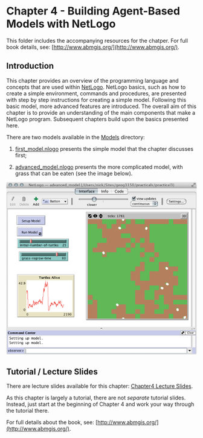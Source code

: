 # Chapter 4 - Building Agent-Based Models with NetLogo

This folder includes the accompanying resources for the chatper. For full book details, see: [http://www.abmgis.org/](http://www.abmgis.org/).

## Introduction

This chapter provides an overview of the programming language and concepts that are used within [NetLogo](https://ccl.northwestern.edu/netlogo/). NetLogo basics, such as how to create a simple environment, commands and procedures, are presented with step by step instructions for creating a simple model. Following this basic model, more advanced features are introduced. The overall aim of this chapter is to provide an understanding of the main components that make a NetLogo program. Subsequent chapters build upon the basics presented here.

There are two models available in the [Models](./Models) directory:

 1. [first_model.nlogo](./Models/first_model.nlogo) presents the simple model that the chapter discusses first;

 2. [advanced_model.nlogo](./Models/advanced_model.nlogo) presents the more complicated model, with grass that can be eaten (see the image below).

<img src="./Models/advanced_model_figure.png" alt="A picture of the advanced model" />

## Tutorial / Lecture Slides

There are lecture slides available for this chapter: [Chapter4 Lecture Slides](./Chapter4.pptx).

As this chapter is largely a tutorial, there are not _separate_ tutorial slides. Instead, just start at the beginning of Chapter 4 and work your way through the tutorial there.

For full details about the book, see: [http://www.abmgis.org/](http://www.abmgis.org/).

